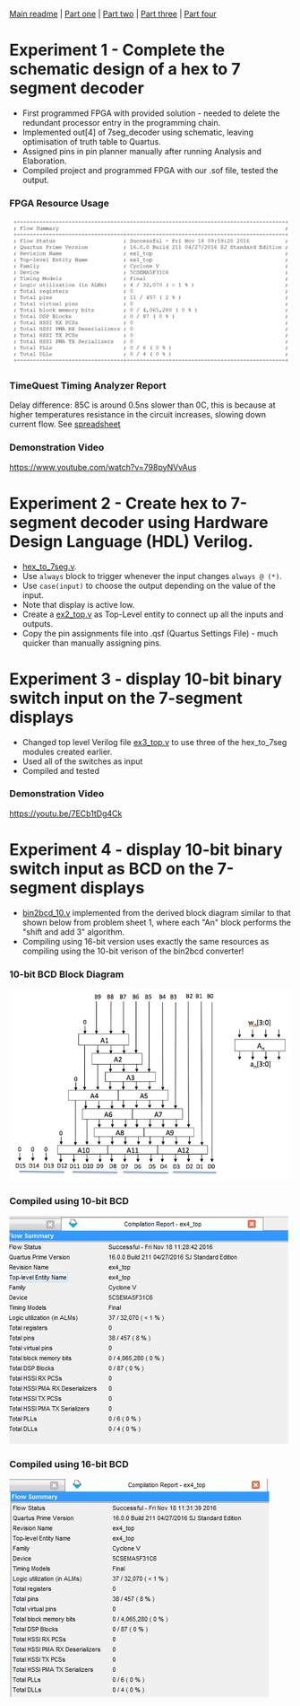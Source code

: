 [Main readme](../readme.MD) | [Part one](../part_1) | [Part two](../part_2) | [Part three](../part_3) | [Part four](../part_4)

# Experiment 1 - Complete the schematic design of a hex to 7 segment decoder

* First programmed FPGA with provided solution - needed to delete the redundant processor entry in the programming chain.
* Implemented out[4] of 7seg_decoder using schematic, leaving optimisation of truth table to Quartus.
* Assigned pins in pin planner manually after running Analysis and Elaboration.
* Compiled project and programmed FPGA with our .sof file, tested the output.

### FPGA Resource Usage
![Resources](./ex_1/resources.png)

### TimeQuest Timing Analyzer Report
Delay difference: 85C is around 0.5ns slower than 0C, this is because at higher temperatures resistance in the circuit increases, slowing down current flow. See [spreadsheet](./ex_1/datasheet_diff.csv)

### Demonstration Video
https://www.youtube.com/watch?v=798pyNVvAus

# Experiment 2 - Create hex to 7-segment decoder using Hardware Design Language (HDL) Verilog.
* [hex_to_7seg.v](./ex_2/hex_to_7seg.v).
* Use `always` block to trigger whenever the input changes `always @ (*)`.
* Use `case(input)` to choose the output depending on the value of the input.
* Note that display is active low.
* Create a [ex2_top.v](./ex_2/ex2_top.v) as Top-Level entity to connect up all the inputs and outputs.
* Copy the pin assignments file into .qsf (Quartus Settings File) - much quicker than manually assigning pins.

# Experiment 3 - display 10-bit binary switch input on the 7-segment displays
* Changed top level Verilog file [ex3_top.v](./ex_3/ex3_top.v) to use three of the hex_to_7seg modules created earlier.
* Used all of the switches as input
* Compiled and tested

### Demonstration Video
https://youtu.be/7ECb1tDg4Ck

# Experiment 4 - display 10-bit binary switch input as BCD on the 7-segment displays

* [bin2bcd_10.v](./ex_4/bin2bcd_10.v) implemented from the derived block diagram similar to that shown below from problem sheet 1, where each "An" block performs the "shift and add 3" algorithm.
* Compiling using 16-bit version uses exactly the same resources as compiling using the 10-bit verison of the bin2bcd converter!

### 10-bit BCD Block Diagram
![block](./ex_4/bin2bcd10.png)

### Compiled using 10-bit BCD
![10_bit](./ex_4/10bit.PNG)

### Compiled using 16-bit BCD
![16_bit](./ex_4/16bit.PNG)


